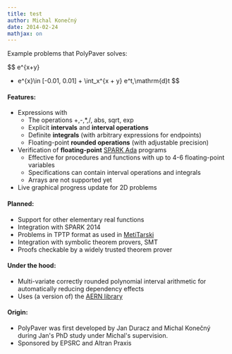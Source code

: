 ```yaml
---
title: test
author: Michal Konečný
date: 2014-02-24
mathjax: on
---
```


Example problems that PolyPaver solves:

$$
e^{x+y}
 - e^{x}\in
    [-0.01, 0.01] +
    \int_x^{x + y} e^t\,\mathrm{d}t
$$ 


#### Features:

  * Expressions with 
    * The operations +,-,*,/, abs, sqrt, exp <!--, sin, cos -->
    * Explicit **intervals** and **interval operations**
    * Definite **integrals** (with arbitrary expressions for endpoints)
    * Floating-point **rounded operations** (with adjustable precision)
  * Verification of **floating-point** [SPARK Ada](http://en.wikipedia.org/wiki/SPARK_(programming_language)) programs
    * Effective for procedures and functions with up to 4-6 floating-point variables
    * Specifications can contain interval operations and integrals
    * Arrays are not supported yet
  * Live graphical progress update for 2D problems

#### Planned:

  * Support for other elementary real functions
  * Integration with SPARK 2014
  * Problems in TPTP format as used in [MetiTarski](http://www.cl.cam.ac.uk/~lp15/papers/Arith/)
  * Integration with symbolic theorem provers, SMT
  * Proofs checkable by a widely trusted theorem prover

#### Under the hood:

  * Multi-variate correctly rounded polynomial interval arithmetic for automatically reducing dependency effects
  * Uses (a version of) the [AERN library](https://code.google.com/p/aern/)
  
#### Origin:

  * PolyPaver was first developed by Jan Duracz and Michal Konečný during Jan's PhD study under Michal's supervision.
  * Sponsored by EPSRC and Altran Praxis 



